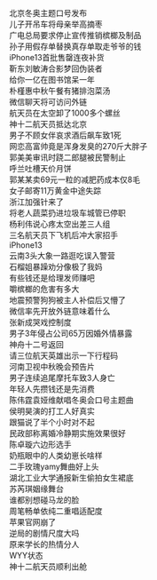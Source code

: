 北京冬奥主题口号发布  
儿子开吊车将母亲举高摘枣  
广电总局要求停止宣传推销槟榔及制品  
孙子用假存单替换真存单取走爷爷的钱  
iPhone13首批售罄连夜补货  
靳东刘敏涛合影梦回伪装者  
给你一亿在图书馆呆一年  
朴槿惠中秋午餐有猪排泡菜汤  
微信聊天将可访问外链  
航天员在太空卸了1000多个螺丝  
神十二航天员抵达北京  
男子不顾女伴哀求酒后飙车致1死  
网恋高富帅竟是浑身发臭的270斤大胖子  
郭美美审讯时跷二郎腿被民警制止  
呼兰吐槽天价月饼  
郭某某卖69元一粒的减肥药成本仅8毛  
女子邮寄11万黄金中途失踪  
浙江加强针来了  
将老人蔬菜扔进垃圾车城管已停职  
杨利伟说心疼太空出差三人组  
三名航天员下飞机后冲大家招手  
iPhone13  
云南3头大象一路逛吃误入警营  
石榴姐暴躁劝分像极了我妈  
有些钱还是给理发师赚吧  
嚼槟榔的危害有多大  
地震预警狗狗被主人补偿后又懵了  
微信率先开放外链意味着什么  
张新成哭戏控制度  
男子3年侵占公司65万因婚外情暴露  
神舟十二号返回  
请三位航天英雄出示一下行程码  
河南卫视中秋晚会预告片  
男子连续追尾摩托车致3人身亡  
年轻人先攒钱还是先消费  
陈伟霆袁娅维献唱冬奥会口号主题曲  
侯明昊演的打工人好真实  
跟猫说了半个小时对不起  
民政部称离婚冷静期实施效果很好  
陈卓璇六边形选手  
奶瓶眼中的人类幼崽长啥样  
二手玫瑰yamy舞曲好上头  
湖北工业大学通报新生偷拍女生裙底  
苏芮琪姻缘舞台  
谁都别想碰马龙的脸  
周笔畅单依纯二重唱适配度  
苹果官网崩了  
逆局的剧情尺度大吗  
原来学长的热情分人  
WYY状态  
神十二航天员顺利出舱  
